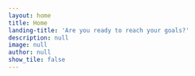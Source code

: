 ```yaml
---
layout: home
title: Home
landing-title: 'Are you ready to reach your goals?'
description: null
image: null
author: null
show_tile: false
---
```


